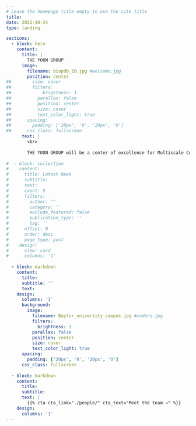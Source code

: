 ```yaml
---
# Leave the homepage title empty to use the site title
title:
date: 2022-10-24
type: landing

sections:
  - block: hero
    content:
      title: |
        THE YOON GROUP
      image:
        filename: biopdb_10.jpg #welcome.jpg
        position: center
##        size: cover
##        filters:
##            brightness: 1
##          parallax: false
##          position: center
##          size: cover
##          text_color_light: true
##      spacing:
##        padding: ['20px', '0', '20px', '0']
##      css_class: fullscreen
      text: |
        <br>
        
        THE YOON GROUP will be a center of excellence for Multiscale Computational Modeling and Artificial Intelligence research, teaching, and practice towards Materials Science and Engineering since its founding in 2025.
  
#  - block: collection
#    content:
#      title: Latest News
#      subtitle:
#      text:
#      count: 5
#      filters:
#        author: ''
#        category: ''
#        exclude_featured: false
#        publication_type: ''
#        tag: ''
#      offset: 0
#      order: desc
#      page_type: post
#    design:
#      view: card
#      columns: '1'
  
  - block: markdown
    content:
      title:
      subtitle: ''
      text:
    design:
      columns: '1'
      background:
        image: 
          filename: Baylor_university_campus.jpg #coders.jpg
          filters:
            brightness: 1
          parallax: false
          position: center
          size: cover
          text_color_light: true
      spacing:
        padding: ['20px', '0', '20px', '0']
      css_class: fullscreen
  
  - block: markdown
    content:
      title:
      subtitle:
      text: |
        {{% cta cta_link="./people/" cta_text="Meet the team →" %}}
    design:
      columns: '1'
---
```


